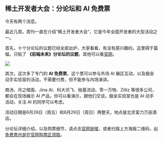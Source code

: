 ## 稀土开发者大会：分论坛和 AI 免费票

今天有两个消息。

最近几周，周刊一直在介绍“稀土开发者大会”，它是今年全国开发者的大型活动之一。

首先，十个分论坛的议题已经全部出炉，大家看看，有没有感兴趣的。这里碍于篇幅，只贴了 **《前端未来》分论坛的议题**，其他可以看[官网](https://conf.juejin.cn/xdc2024/?utm_source=ryf)。

![](https://cdn.beekka.com/blogimg/asset/202406/bg2024060605.webp)

其次，这次多了专门的 **AI 免费票**。这个票可以参与外场 AI 展区互动，以及掘金动手实验室的活动，不需要付费，但不能参与内场演讲。

商汤、月之暗面、Jina AI、科大讯飞、硅基流动、零一万物、Zilliz 等很多公司，都会在现场展示 AI 产品，你可以看演示，跟他们交谈，掘金实验室也是 AI 动手活动，关注 AI 的同学可以考虑。

活动日期是6月28日（周五）和6月29日（周日）两整天，地点是北京富力万丽酒店。

分论坛详细介绍，以及购票细节，请点击[官网链接](https://conf.juejin.cn/xdc2024/?utm_source=ryf)，或者扫描上方海报二维码，<u>AI 免费票也是在官网购票区领取</u>。
